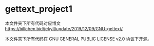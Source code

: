 # gettext_project1

本文件夹下所有代码对应博文 <https://billchen.bid/jekyll/update/2019/12/09/GNU-gettext/>

本文件夹下所有代码在 GNU GENERAL PUBLIC LICENSE v2.0 协议下开源。